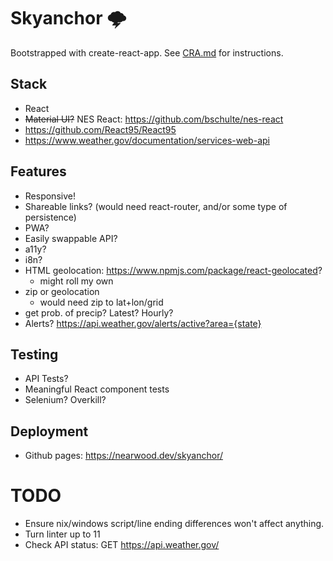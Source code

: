 # Skyanchor 🌩️

Bootstrapped with create-react-app. See [CRA.md](./CRA.md) for instructions.

## Stack

* React
* ~~Material UI?~~ NES React: https://github.com/bschulte/nes-react
* https://github.com/React95/React95
* https://www.weather.gov/documentation/services-web-api

## Features

* Responsive!
* Shareable links? (would need react-router, and/or some type of persistence)
* PWA?
* Easily swappable API?
* a11y?
* i8n?
* HTML geolocation: https://www.npmjs.com/package/react-geolocated?
  * might roll my own
* zip or geolocation
  * would need zip to lat+lon/grid
* get prob. of precip? Latest? Hourly? 
* Alerts? https://api.weather.gov/alerts/active?area={state}

## Testing

* API Tests?
* Meaningful React component tests
* Selenium? Overkill?

## Deployment

* Github pages: https://nearwood.dev/skyanchor/

# TODO

- Ensure nix/windows script/line ending differences won't affect anything.
- Turn linter up to 11
- Check API status: GET https://api.weather.gov/
